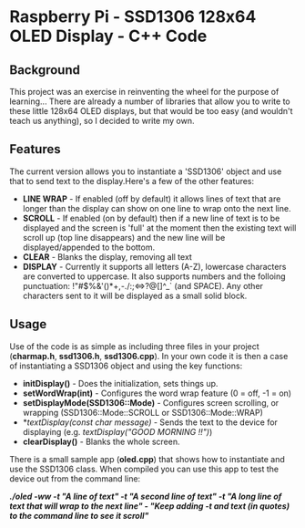 # Raspberry Pi - SSD1306 128x64 OLED Display - C++ Code

## Background
This project was an exercise in reinventing the wheel for the purpose of learning...
There are already a number of libraries that allow you to write to these little 128x64 OLED displays, but that would be too easy (and wouldn't teach us anything), so I decided to write my own.

## Features
The current version allows you to instantiate a 'SSD1306' object and use that to send text to the display.Here's a few of the other features:

 * **LINE WRAP** - If enabled (off by default) it allows lines of text that are longer than the display can show on one line to wrap onto the next line.
 * **SCROLL** - If enabled (on by default) then if a new line of text is to be displayed and the screen is 'full' at the moment then the existing text will scroll up (top line disappears) and the new line will be displayed/appended to the bottom.
 * **CLEAR** - Blanks the display, removing all text
 * **DISPLAY** - Currently it supports all letters (A-Z), lowercase characters are converted to uppercase. It also supports numbers and the folloing punctuation: !"#$%&'()*+,-./:;<=>?@[\]^_` (and SPACE). Any other characters sent to it will be displayed as a small solid block.
 
 ## Usage
Use of the code is as simple as including three files in your project (**charmap.h**, **ssd1306.h**, **ssd1306.cpp**). In your own code it is then a case of instantiating a SSD1306 object and using the key functions:
 * **initDisplay()** - Does the initialization, sets things up. 
 * **setWordWrap(int)** - Configures the word wrap feature (0 = off, -1 = on)
 * **setDisplayMode(SSD1306::Mode)** - Configures screen scrolling, or wrapping (SSD1306::Mode::SCROLL or SSD1306::Mode::WRAP)
 * **textDisplay(const char *message)** - Sends the text to the device for displaying (e.g. *textDisplay("GOOD MORNING !!")*)
 * **clearDisplay()** - Blanks the whole screen.
 
There is a small sample app (**oled.cpp**) that shows how to instantiate and use the SSD1306 class. When compiled you can use this app to test the device out from the command line:

***./oled -ww -t "A line of text" -t "A second line of text" -t "A long line of text that will wrap to the next line" - "Keep adding -t and text (in quotes) to the command line to see it scroll"***

